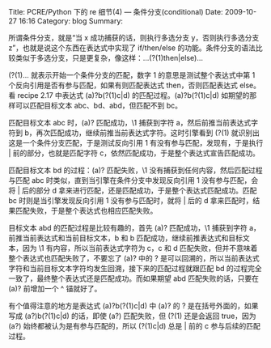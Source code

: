 Title: PCRE/Python 下的 re 细节(4) — 条件分支(conditional)
Date: 2009-10-27 16:16
Category: blog
Summary: 

所谓条件分支，就是“当 x 成功捕获的话，则执行多选分支 y，否则执行多选分支 z”，也就是说这个东西在表达式中实现了 if/then/else 的功能。条件分支的语法比较类似于多选分支，只是更复杂，像这样：…(?(1)then|else)…

(?(1)… 就表示开始一个条件分支的匹配，数字 1 的意思是测试整个表达式中第 1 个反向引用是否有参与匹配，如果有则匹配表达式 then，否则匹配表达式 else。看 recipe 2.17 中表达式 (a)?b(?(1)c|d) 的匹配过程。(a)?b(?(1)c|d) 如期望的那样可以匹配目标文本 abc、bd、abd，但匹配不到 bc。

匹配目标文本 abc 时，(a)? 匹配成功，\1 捕获到字符 a，然后前推当前表达式字符到 b，再次匹配成功，继续前推当前表达式字符。这时引擎看到 (?(1) 就识别出这是一个条件分支匹配，于是测试反向引用 1 有没有参与匹配，发现有，于是执行 | 前的部分，也就是匹配字符 c，依然匹配成功，于是整个表达式宣告匹配成功。

匹配目标文本 bd 的过程：(a)? 匹配失败，\1 没有捕获到任何内容，然后匹配过程与匹配 abc 时类似，直到当引擎在条件分支中发现反向引用 1 没有参与匹配，会将 | 后的部分 d 拿来进行匹配，还是匹配成功，于是整个表达式匹配成功。匹配 bc 时则是当引擎发现反向引用 1 没有参与匹配时，就将 | 后的 d 拿来匹配时，结果匹配失败，于是整个表达式也相应匹配失败。

目标文本 abd 的匹配过程是比较有趣的，首先 (a)? 匹配成功，\1 捕获到字符 a，前推当前表达式和当前目标文本，b 和 b 匹配成功，继续前推表达式和目标文本，因为 \1 有内容，所以当前表达式字符为 c，c 和 d 匹配失败，但并不意味着整个表达式也匹配失败了，不要忘了 (a)? 中的 ? 是可以回溯的，所以当前表达式字符和当前目标文本字符均发生回溯，接下来的匹配过程就跟匹配 bd 的过程完全一致了，最终整个表达式还是匹配成功。而如果期望 abd 匹配失败的话，只要在 (a)? 前增加一个 ^ 锚就好了。

有个值得注意的地方是表达式 (a)?b(?(1)c|d) 中 (a)? 的 ? 是在括号外面的，如果写成 (a?)b(?(1)c|d) 的话，即使 (a?) 匹配失败，但 (?(1) 还是会返回 true，因为 (a?) 始终都被认为是有参与匹配的，所以 (?(1)c|d) 总是 | 前的 c 参与后续的匹配过程。